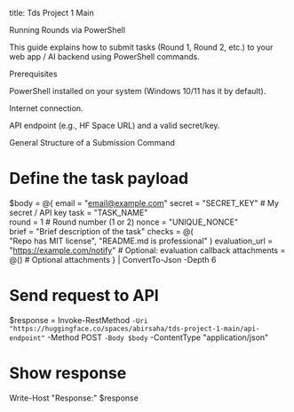 title: Tds Project 1 Main

Running Rounds via PowerShell

This guide explains how to submit tasks (Round 1, Round 2, etc.) to your web app / AI backend using PowerShell commands.

Prerequisites

PowerShell installed on your system (Windows 10/11 has it by default).

Internet connection.

API endpoint (e.g., HF Space URL) and a valid secret/key.

General Structure of a Submission Command

# Define the task payload
$body = @{
    email = "email@example.com"
    secret = "SECRET_KEY"              # My secret / API key
    task = "TASK_NAME"                      
    round = 1                                # Round number (1 or 2)
    nonce = "UNIQUE_NONCE"                   
    brief = "Brief description of the task"
    checks = @(                              
        "Repo has MIT license",
        "README.md is professional"
    )
    evaluation_url = "https://example.com/notify" # Optional: evaluation callback
    attachments = @()                         # Optional attachments
} | ConvertTo-Json -Depth 6

# Send request to API
$response = Invoke-RestMethod `
    -Uri "https://huggingface.co/spaces/abirsaha/tds-project-1-main/api-endpoint" `
    -Method POST `
    -Body $body `
    -ContentType "application/json"

# Show response
Write-Host "Response:"
$response
